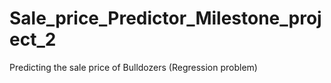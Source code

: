 # Sale_price_Predictor_Milestone_project_2
Predicting the sale price of Bulldozers (Regression problem)
